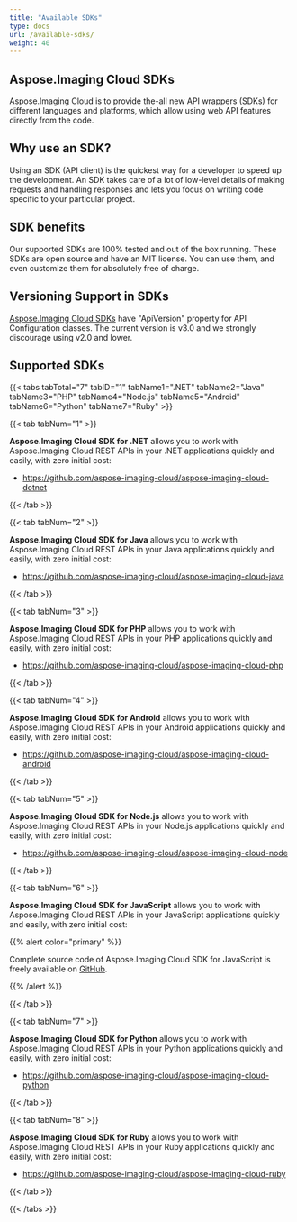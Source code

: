 ```yaml
---
title: "Available SDKs"
type: docs
url: /available-sdks/
weight: 40
---
```


## **Aspose.Imaging Cloud SDKs**

Aspose.Imaging Cloud is to provide the-all new API wrappers (SDKs) for different languages and platforms, which allow using web API features directly from the code.

## **Why use an SDK?**

Using an SDK (API client) is the quickest way for a developer to speed up the development. An SDK takes care of a lot of low-level details of making requests and handling responses and lets you focus on writing code specific to your particular project.

## **SDK benefits**

Our supported SDKs are 100% tested and out of the box running. These SDKs are open source and have an MIT license. You can use them, and even customize them for absolutely free of charge.

## **Versioning Support in SDKs**

[Aspose.Imaging Cloud SDKs](https://github.com/aspose-imaging-cloud) have "ApiVersion" property for API Configuration classes. The current version is v3.0 and we strongly discourage using v2.0 and lower.

## **Supported SDKs**

{{< tabs tabTotal="7" tabID="1" tabName1=".NET" tabName2="Java" tabName3="PHP" tabName4="Node.js" tabName5="Android" tabName6="Python" tabName7="Ruby" >}}

{{< tab tabNum="1" >}}

**Aspose.Imaging Cloud SDK for .NET** allows you to work with Aspose.Imaging Cloud REST APIs in your .NET applications quickly and easily, with zero initial cost:

- <https://github.com/aspose-imaging-cloud/aspose-imaging-cloud-dotnet>

{{< /tab >}}

{{< tab tabNum="2" >}}

**Aspose.Imaging Cloud SDK for Java** allows you to work with Aspose.Imaging Cloud REST APIs in your Java applications quickly and easily, with zero initial cost:

- <https://github.com/aspose-imaging-cloud/aspose-imaging-cloud-java>

{{< /tab >}}

{{< tab tabNum="3" >}}

**Aspose.Imaging Cloud SDK for PHP** allows you to work with Aspose.Imaging Cloud REST APIs in your PHP applications quickly and easily, with zero initial cost:

- <https://github.com/aspose-imaging-cloud/aspose-imaging-cloud-php>

{{< /tab >}}

{{< tab tabNum="4" >}}

**Aspose.Imaging Cloud SDK for Android** allows you to work with Aspose.Imaging Cloud REST APIs in your Android applications quickly and easily, with zero initial cost:

- <https://github.com/aspose-imaging-cloud/aspose-imaging-cloud-android>

{{< /tab >}}

{{< tab tabNum="5" >}}

**Aspose.Imaging Cloud SDK for Node.js** allows you to work with Aspose.Imaging Cloud REST APIs in your Node.js applications quickly and easily, with zero initial cost:

- <https://github.com/aspose-imaging-cloud/aspose-imaging-cloud-node>

{{< /tab >}}

{{< tab tabNum="6" >}}

**Aspose.Imaging Cloud SDK for JavaScript** allows you to work with Aspose.Imaging Cloud REST APIs in your JavaScript applications quickly and easily, with zero initial cost:

{{% alert color="primary" %}} 

Complete source code of Aspose.Imaging Cloud SDK for JavaScript is freely available on [GitHub](https://github.com/aspose-imaging-cloud/aspose-imaging-cloud-javascript).

{{% /alert %}}

{{< /tab >}}


{{< tab tabNum="7" >}}

**Aspose.Imaging Cloud SDK for Python** allows you to work with Aspose.Imaging Cloud REST APIs in your Python applications quickly and easily, with zero initial cost:

- <https://github.com/aspose-imaging-cloud/aspose-imaging-cloud-python>

{{< /tab >}}

{{< tab tabNum="8" >}}

**Aspose.Imaging Cloud SDK for Ruby** allows you to work with Aspose.Imaging Cloud REST APIs in your Ruby applications quickly and easily, with zero initial cost:

- <https://github.com/aspose-imaging-cloud/aspose-imaging-cloud-ruby>

{{< /tab >}}







{{< /tabs >}}
